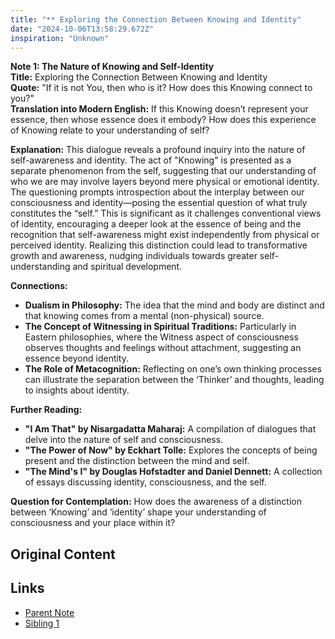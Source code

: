 ```yaml
---
title: "** Exploring the Connection Between Knowing and Identity"
date: "2024-10-06T13:58:29.672Z"
inspiration: "Unknown"
---
```



**Note 1: The Nature of Knowing and Self-Identity**  
**Title:** Exploring the Connection Between Knowing and Identity  
**Quote:** "If it is not You, then who is it? How does this Knowing connect to you?"  
**Translation into Modern English:** If this Knowing doesn’t represent your essence, then whose essence does it embody? How does this experience of Knowing relate to your understanding of self?  

**Explanation:** This dialogue reveals a profound inquiry into the nature of self-awareness and identity. The act of "Knowing" is presented as a separate phenomenon from the self, suggesting that our understanding of who we are may involve layers beyond mere physical or emotional identity. The questioning prompts introspection about the interplay between our consciousness and identity—posing the essential question of what truly constitutes the “self.” This is significant as it challenges conventional views of identity, encouraging a deeper look at the essence of being and the recognition that self-awareness might exist independently from physical or perceived identity. Realizing this distinction could lead to transformative growth and awareness, nudging individuals towards greater self-understanding and spiritual development.

**Connections:**  
- **Dualism in Philosophy:** The idea that the mind and body are distinct and that knowing comes from a mental (non-physical) source.  
- **The Concept of Witnessing in Spiritual Traditions:** Particularly in Eastern philosophies, where the Witness aspect of consciousness observes thoughts and feelings without attachment, suggesting an essence beyond identity.  
- **The Role of Metacognition:** Reflecting on one’s own thinking processes can illustrate the separation between the ‘Thinker’ and thoughts, leading to insights about identity.

**Further Reading:**  
- **"I Am That" by Nisargadatta Maharaj:** A compilation of dialogues that delve into the nature of self and consciousness.  
- **"The Power of Now" by Eckhart Tolle:** Explores the concepts of being present and the distinction between the mind and self.  
- **"The Mind's I" by Douglas Hofstadter and Daniel Dennett:** A collection of essays discussing identity, consciousness, and the self.

**Question for Contemplation:** How does the awareness of a distinction between ‘Knowing’ and ‘identity’ shape your understanding of consciousness and your place within it?

## Original Content



## Links

- [Parent Note](/parent-note.md)
- [Sibling 1](/zettel1.md)
